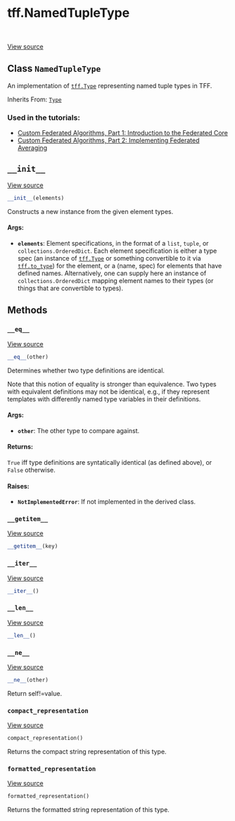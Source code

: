 <div itemscope itemtype="http://developers.google.com/ReferenceObject">
<meta itemprop="name" content="tff.NamedTupleType" />
<meta itemprop="path" content="Stable" />
<meta itemprop="property" content="__eq__"/>
<meta itemprop="property" content="__getitem__"/>
<meta itemprop="property" content="__init__"/>
<meta itemprop="property" content="__iter__"/>
<meta itemprop="property" content="__len__"/>
<meta itemprop="property" content="__ne__"/>
<meta itemprop="property" content="compact_representation"/>
<meta itemprop="property" content="formatted_representation"/>
</div>

# tff.NamedTupleType

<table class="tfo-notebook-buttons tfo-api" align="left">
</table>

<a target="_blank" href="http://github.com/tensorflow/federated/tree/master/tensorflow_federated/python/core/api/computation_types.py">View
source</a>

## Class `NamedTupleType`

An implementation of <a href="../tff/Type.md"><code>tff.Type</code></a>
representing named tuple types in TFF.

Inherits From: [`Type`](../tff/Type.md)

### Used in the tutorials:

*   [Custom Federated Algorithms, Part 1: Introduction to the Federated Core](https://www.tensorflow.org/federated/tutorials/custom_federated_algorithms_1)
*   [Custom Federated Algorithms, Part 2: Implementing Federated Averaging](https://www.tensorflow.org/federated/tutorials/custom_federated_algorithms_2)

<h2 id="__init__"><code>__init__</code></h2>

<a target="_blank" href="http://github.com/tensorflow/federated/tree/master/tensorflow_federated/python/core/api/computation_types.py">View
source</a>

```python
__init__(elements)
```

Constructs a new instance from the given element types.

#### Args:

*   <b>`elements`</b>: Element specifications, in the format of a `list`,
    `tuple`, or `collections.OrderedDict`. Each element specification is either
    a type spec (an instance of
    <a href="../tff/Type.md"><code>tff.Type</code></a> or something convertible
    to it via <a href="../tff/to_type.md"><code>tff.to_type</code></a>) for the
    element, or a (name, spec) for elements that have defined names.
    Alternatively, one can supply here an instance of `collections.OrderedDict`
    mapping element names to their types (or things that are convertible to
    types).

## Methods

<h3 id="__eq__"><code>__eq__</code></h3>

<a target="_blank" href="http://github.com/tensorflow/federated/tree/master/tensorflow_federated/python/core/api/computation_types.py">View
source</a>

```python
__eq__(other)
```

Determines whether two type definitions are identical.

Note that this notion of equality is stronger than equivalence. Two types with
equivalent definitions may not be identical, e.g., if they represent templates
with differently named type variables in their definitions.

#### Args:

*   <b>`other`</b>: The other type to compare against.

#### Returns:

`True` iff type definitions are syntatically identical (as defined above), or
`False` otherwise.

#### Raises:

*   <b>`NotImplementedError`</b>: If not implemented in the derived class.

<h3 id="__getitem__"><code>__getitem__</code></h3>

<a target="_blank" href="http://github.com/tensorflow/federated/tree/master/tensorflow_federated/python/common_libs/anonymous_tuple.py">View
source</a>

```python
__getitem__(key)
```

<h3 id="__iter__"><code>__iter__</code></h3>

<a target="_blank" href="http://github.com/tensorflow/federated/tree/master/tensorflow_federated/python/common_libs/anonymous_tuple.py">View
source</a>

```python
__iter__()
```

<h3 id="__len__"><code>__len__</code></h3>

<a target="_blank" href="http://github.com/tensorflow/federated/tree/master/tensorflow_federated/python/common_libs/anonymous_tuple.py">View
source</a>

```python
__len__()
```

<h3 id="__ne__"><code>__ne__</code></h3>

<a target="_blank" href="http://github.com/tensorflow/federated/tree/master/tensorflow_federated/python/common_libs/anonymous_tuple.py">View
source</a>

```python
__ne__(other)
```

Return self!=value.

<h3 id="compact_representation"><code>compact_representation</code></h3>

<a target="_blank" href="http://github.com/tensorflow/federated/tree/master/tensorflow_federated/python/core/api/computation_types.py">View
source</a>

```python
compact_representation()
```

Returns the compact string representation of this type.

<h3 id="formatted_representation"><code>formatted_representation</code></h3>

<a target="_blank" href="http://github.com/tensorflow/federated/tree/master/tensorflow_federated/python/core/api/computation_types.py">View
source</a>

```python
formatted_representation()
```

Returns the formatted string representation of this type.
